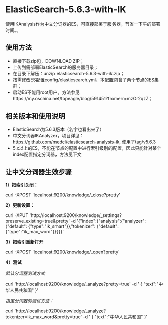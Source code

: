 # ElasticSearch-5.6.3-with-IK
使用IKAnalysis作为中文分词器的ES，可直接部署于服务器，节省一下午的部署时间。。

## 使用方法
* 直接下载zip包，DOWNLOAD ZIP；
* 上传到需部署ElasticSearch的服务器目录；
* 在目录下解压：unzip elasticsearch-5.6.3-with-ik.zip；
* 按需修改ES配置config/elasticsearch.yml，本配置包含了两个节点的ES集群；
* 启动ES不能用root用户，方法参见https://my.oschina.net/topeagle/blog/591451?fromerr=mzOr2qzZ；


## 相关版本和使用说明
* ElasticSearch为5.6.3版本（名字也看出来了）
* 中文分词器IKAnalyzer，项目详见：https://github.com/medcl/elasticsearch-analysis-ik, 使用了tag/v5.6.3
* 5.x以上的ES，不能在节点的配置中进行索引级别的配置，因此只能针对某个index配置指定分词器，方法见下文

## 让中文分词器生效步骤

**1）把索引关闭：**

curl -XPOST 'localhost:9200/knowledge/_close?pretty'

**2）更新设置：**

curl -XPUT 'http://localhost:9200/knowledge/_settings?preserve_existing=true&pretty' -d '{"index":{"analysis":{"analyzer": {"default": {"type":"ik_smart"}},"tokenizer": {"default": {"type":"ik_max_word"}}}}}'

**3）把索引重新打开**

curl -XPOST 'localhost:9200/knowledge/_open?pretty'

**4）测试**


*默认分词器测试方式*

curl 'http://localhost:9200/knowledge/_analyze?pretty=true' -d '
{
"text":"中华人民共和国"
}'

*指定分词器的测试方法：*

curl 'http://localhost:9200/knowledge/_analyze?tokenizer=ik_max_word&pretty=true' -d '
{
"text":"中华人民共和国"
}'

